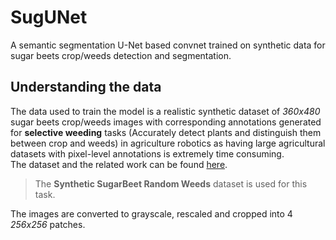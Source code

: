 # SugUNet 

A semantic segmentation U-Net based convnet trained on synthetic data for sugar beets crop/weeds detection and segmentation.

## Understanding the data
The data used to train the model is a realistic synthetic dataset of *360x480* sugar beets crop/weeds images with corresponding annotations generated for **selective weeding** tasks (Accurately detect plants and distinguish them between crop and weeds) in agriculture robotics as having large agricultural datasets with pixel-level annotations is extremely time consuming.  
The dataset and the related work can be found [here](http://www.diag.uniroma1.it//~labrococo/fds/syntheticdatasets.html).
> The **Synthetic SugarBeet Random Weeds** dataset is used for this task.

The images are converted to grayscale, rescaled and cropped into 4 *256x256* patches.